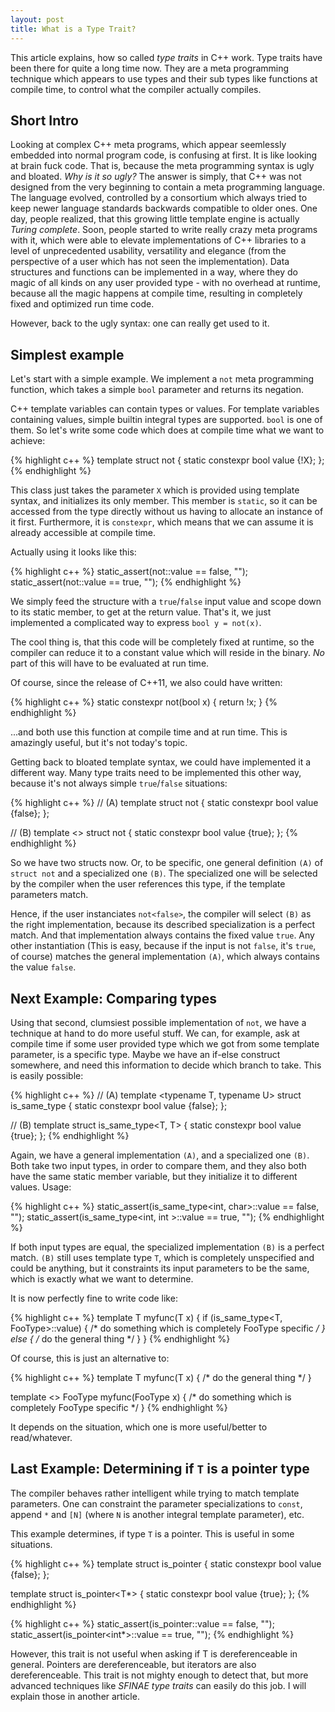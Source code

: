 ```yaml
---
layout: post
title: What is a Type Trait?
---
```


This article explains, how so called *type traits* in C++ work.
Type traits have been there for quite a long time now. They are a meta programming technique which appears to use types and their sub types like functions at compile time, to control what the compiler actually compiles.

<!--more-->

## Short Intro

Looking at complex C++ meta programs, which appear seemlessly embedded into normal program code, is confusing at first.
It is like looking at brain fuck code.
That is, because the meta programming syntax is ugly and bloated.
*Why is it so ugly?*
The answer is simply, that C++ was not designed from the very beginning to contain a meta programming language.
The language evolved, controlled by a consortium which always tried to keep newer language standards backwards compatible to older ones.
One day, people realized, that this growing little template engine is actually *Turing complete*. 
Soon, people started to write really crazy meta programs with it, which were able to elevate implementations of C++ libraries to a level of unprecedented usability, versatility and elegance (from the perspective of a user which has not seen the implementation). 
Data structures and functions can be implemented in a way, where they do magic of all kinds on any user provided type - with no overhead at runtime, because all the magic happens at compile time, resulting in completely fixed and optimized run time code.

However, back to the ugly syntax: one can really get used to it.

## Simplest example

Let's start with a simple example.
We implement a `not` meta programming function, which takes a simple `bool` parameter and returns its negation.

C++ template variables can contain types or values.
For template variables containing values, simple builtin integral types are supported. `bool` is one of them.
So let's write some code which does at compile time what we want to achieve:

{% highlight c++ %}
template <bool X>
struct not
{
    static constexpr bool value {!X};
};
{% endhighlight %}

This class just takes the parameter `X` which is provided using template syntax, and initializes its only member.
This member is `static`, so it can be accessed from the type directly without us having to allocate an instance of it first.
Furthermore, it is `constexpr`, which means that we can assume it is already accessible at compile time.

Actually using it looks like this:

{% highlight c++ %}
static_assert(not<true >::value == false, "");
static_assert(not<false>::value == true,  "");
{% endhighlight %}

We simply feed the structure with a `true`/`false` input value and scope down to its static member, to get at the return value. 
That's it, we just implemented a complicated way to express `bool y = not(x)`.

The cool thing is, that this code will be completely fixed at runtime, so the compiler can reduce it to a constant value which will reside in the binary.
*No* part of this will have to be evaluated at run time.

Of course, since the release of C++11, we also could have written:

{% highlight c++ %}
static constexpr not(bool x) 
{
    return !x;
}
{% endhighlight %}

...and both use this function at compile time and at run time.
This is amazingly useful, but it's not today's topic.

Getting back to bloated template syntax, we could have implemented it a different way.
Many type traits need to be implemented this other way, because it's not always simple `true`/`false` situations:

{% highlight c++ %}
// (A)
template <bool X>
struct not
{
    static constexpr bool value {false};
};

// (B)
template <>
struct not<false>
{
    static constexpr bool value {true};
};
{% endhighlight %}

So we have two structs now.
Or, to be specific, one general definition `(A)` of `struct not` and a specialized one `(B)`.
The specialized one will be selected by the compiler when the user references this type, if the template parameters match.

Hence, if the user instanciates `not<false>`, the compiler will select `(B)` as the right implementation, because its described specialization is a perfect match.
And that implementation always contains the fixed value `true`.
Any other instantiation (This is easy, because if the input is not `false`, it's `true`, of course) matches the general implementation `(A)`, which always contains the value `false`.

## Next Example: Comparing types

Using that second, clumsiest possible implementation of `not`, we have a technique at hand to do more useful stuff.
We can, for example, ask at compile time if some user provided type which we got from some template parameter, is a specific type.
Maybe we have an if-else construct somewhere, and need this information to decide which branch to take.
This is easily possible:

{% highlight c++ %}
// (A)
template <typename T, typename U>
struct is_same_type
{
    static constexpr bool value {false};
};

// (B)
template <typename T>
struct is_same_type<T, T>
{
    static constexpr bool value {true};
};
{% endhighlight %}

Again, we have a general implementation `(A)`, and a specialized one `(B)`.
Both take two input types, in order to compare them, and they also both have the same static member variable, but they initialize it to different values.
Usage:

{% highlight c++ %}
static_assert(is_same_type<int, char>::value == false, "");
static_assert(is_same_type<int, int >::value == true,  "");
{% endhighlight %}

If both input types are equal, the specialized implementation `(B)` is a perfect match.
`(B)` still uses template type `T`, which is completely unspecified and could be anything, but it constraints its input parameters to be the same, which is exactly what we want to determine.

It is now perfectly fine to write code like:

{% highlight c++ %}
template <typename T>
T myfunc(T x)
{
    if (is_same_type<T, FooType>::value) {
        /* do something which is completely FooType specific */
    } else {
        /* do the general thing */
    }
}
{% endhighlight %}

Of course, this is just an alternative to:

{% highlight c++ %}
template <typename T>
T myfunc(T x)
{ /* do the general thing */ }

template <>
FooType myfunc(FooType x)
{ /* do something which is completely FooType specific */ }
{% endhighlight %}

It depends on the situation, which one is more useful/better to read/whatever.

## Last Example: Determining if `T` is a pointer type

The compiler behaves rather intelligent while trying to match template parameters.
One can constraint the parameter specializations to `const`, append `*` and `[N]` (where `N` is another integral template parameter), etc.

This example determines, if type `T` is a pointer.
This is useful in some situations.

{% highlight c++ %}
template <typename T>
struct is_pointer
{
    static constexpr bool value {false};
};

template <typename T>
struct is_pointer<T*>
{
    static constexpr bool value {true};
};
{% endhighlight %}

{% highlight c++ %}
static_assert(is_pointer<int >::value == false, "");
static_assert(is_pointer<int*>::value == true,  "");
{% endhighlight %}

However, this trait is not useful when asking if T is dereferenceable in general.
Pointers are dereferenceable, but iterators are also dereferenceable.
This trait is not mighty enough to detect that, but more advanced techniques like *SFINAE type traits* can easily do this job.
I will explain those in another article.

